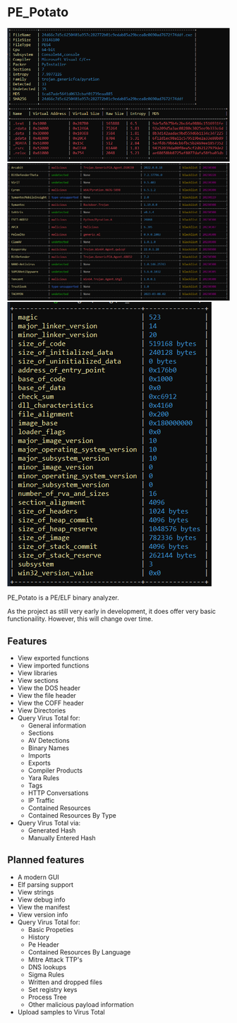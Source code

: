 # PE_Potato

![ pe1 ](/assets/_1.png)
![ pe3 ](/assets/_2.png)
![ pe3 ](/assets/_3.png)

PE_Potato is a PE/ELF binary analyzer.

As the project as still very early in development, it does offer very basic functionaility.
However, this will change over time.

## Features
- View exported functions
- View imported functions
- View libraries
- View sections
- View the DOS header
- View the file header
- View the COFF header
- View Directories
- Query Virus Total for:
  - General information
  - Sections
  - AV Detections
  - Binary Names
  - Imports
  - Exports
  - Compiler Products
  - Yara Rules
  - Tags
  - HTTP Conversations
  - IP Traffic
  - Contained Resources
  - Contained Resources By Type
- Query Virus Total via:
  - Generated Hash
  - Manually Entered Hash

## Planned features
- A modern GUI
- Elf parsing support
- View strings
- View debug info
- View the manifest
- View version info
- Query Virus Total for:
  - Basic Propeties
  - History
  - Pe Header
  - Contained Resources By Language
  - Mitre Attack TTP's
  - DNS lookups
  - Sigma Rules
  - Written and dropped files
  - Set registry keys
  - Process Tree
  - Other malicious payload information
- Upload samples to Virus Total